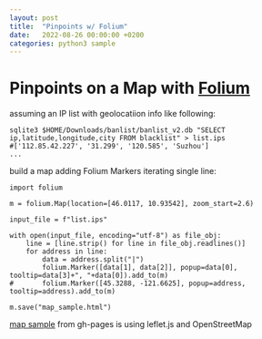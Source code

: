 ```yaml
---
layout: post
title:  "Pinpoints w/ Folium"
date:   2022-08-26 00:00:00 +0200
categories: python3 sample
---
```

# Pinpoints on a Map with [Folium](https://python-visualization.github.io/folium)

assuming an IP list with geolocatiion info like following:
```
sqlite3 $HOME/Downloads/banlist/banlist_v2.db "SELECT ip,latitude,longitude,city FROM blacklist" > list.ips
#['112.85.42.227', '31.299', '120.585', 'Suzhou']
...
```

build a map adding Folium Markers iterating single line:
```
import folium

m = folium.Map(location=[46.0117, 10.93542], zoom_start=2.6)

input_file = f"list.ips"

with open(input_file, encoding="utf-8") as file_obj:
    line = [line.strip() for line in file_obj.readlines()]
    for address in line:
        data = address.split("|")
        folium.Marker([data[1], data[2]], popup=data[0], tooltip=data[3]+", "+data[0]).add_to(m)
#       folium.Marker([45.3288, -121.6625], popup=address, tooltip=address).add_to(m)

m.save("map_sample.html")

```
[map sample](https://masterzorag.github.io/map_sample.html) from gh-pages is using leflet.js and OpenStreetMap
